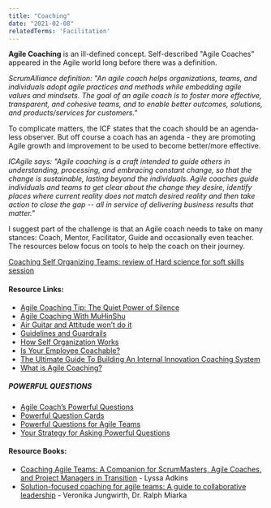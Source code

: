 ```yaml
---
title: "Coaching"
date: "2021-02-08"
relatedTerms: 'Facilitation'
---
```


**Agile Coaching** is an ill-defined concept. Self-described "Agile Coaches" appeared in the Agile world long before there was a definition.

_ScrumAlliance definition: "An agile coach helps organizations, teams, and individuals adopt agile practices and methods while embedding agile values and mindsets. The goal of an agile coach is to foster more effective, transparent, and cohesive teams, and to enable better outcomes, solutions, and products/services for customers."_

To complicate matters, the ICF states that the coach should be an agenda-less observer. But off course a coach has an agenda - they are promoting Agile growth and improvement to be used to become better/more effective.

_ICAgile says: "Agile coaching is a craft intended to guide others in understanding, processing, and embracing constant change, so that the change is sustainable, lasting beyond the individuals. Agile coaches guide individuals and teams to get clear about the change they desire, identify places where current reality does not match desired reality and then take action to close the gap -- all in service of delivering business results that matter."_

I suggest part of the challenge is that an Agile coach needs to take on many stances: Coach, Mentor, Facilitator, Guide and occasionally even teacher. The resources below focus on tools to help the coach on their journey.

[Coaching Self Organizing Teams: review of Hard science for soft skills session](/blog/coaching-self-organizing-teams.html)

#### Resource Links:

- [Agile Coaching Tip: The Quiet Power of Silence](https://www.solutionsiq.com/resource/blog-post/agile-coachin-power-of-silence/)
- [Agile Coaching With MuHinShu](https://dzone.com/articles/agile-coaching-with-muhinshu)
- [Air Guitar and Attitude won’t do it](https://www.infoq.com/news/2008/08/coaching_teams/)
- [Guidelines and Guardrails](https://salfreudenberg.wordpress.com/2018/04/23/guidelines-and-guardrails/)
- [How Self Organization Works](https://shift314.com/coaching-self-organizing-teams/)
- [Is Your Employee Coachable?](https://hbr.org/2015/02/is-your-employee-coachable)
- [The Ultimate Guide To Building An Internal Innovation Coaching System](https://movestheneedle.com/leadership/2018-11-5-tips-for-building-an-internal-innovation-coaching-system/)
- [What is Agile Coaching?](http://whatisagilecoaching.org)

##### POWERFUL QUESTIONS

- [Agile Coach’s Powerful Questions](https://agilepartnership.com/fr/agile-coachs-powerful-questions/)
- [Powerful Question Cards](https://www.growingagile.co.za/powerfulquestioncards/)
- [Powerful Questions for Agile Teams](https://www.coachingagileteams.com/2008/04/15/agile/powerful-questions-for-agile-teams/)
- [Your Strategy for Asking Powerful Questions](https://www.agile42.com/za/blog/2013/08/16/listen-be-curious-ask-great-questions/)

#### Resource Books:

- [Coaching Agile Teams: A Companion for ScrumMasters, Agile Coaches, and Project Managers in Transition](https://www.amazon.ca/Coaching-Agile-Teams-ScrumMasters-Transition/dp/0321637704/&tag=notesfromatoo-20) - Lyssa Adkins
- [Solution-focused coaching for agile teams: A guide to collaborative leadership](https://www.amazon.ca/Solution-focused-coaching-agile-teams-collaborative-ebook/dp/B09JT4LQT6/&tag=notesfromatoo-20) - Veronika Jungwirth, Dr. Ralph Miarka

